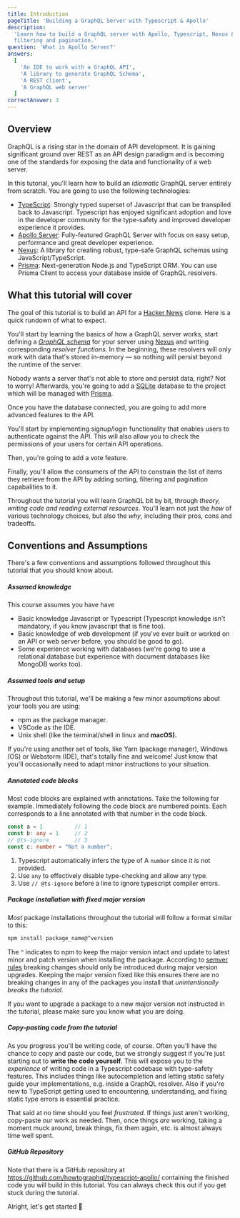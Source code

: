 ```yaml
---
title: Introduction
pageTitle: 'Building a GraphQL Server with Typescript & Apollo'
description:
  'Learn how to build a GraphQL server with Apollo, Typescript, Nexus & Prisma and best practices for authentication,
  filtering and pagination.'
question: 'What is Apollo Server?'
answers:
  [
    'An IDE to work with a GraphQL API',
    'A library to generate GraphQL Schema',
    'A REST client',
    'A GraphQL web server'
  ]
correctAnswer: 3
---
```


## Overview

GraphQL is a rising star in the domain of API development. It is gaining significant ground over REST as an API design paradigm and is becoming one of the
standards for exposing the data and functionality of a web server.

In this tutorial, you'll learn how to build an _idiomatic_ GraphQL server entirely from scratch. You are going to use
the following technologies:

- [TypeScript](https://www.typescriptlang.org/): Strongly typed superset of Javascript that can be transpiled back to Javascript.  Typescript has enjoyed significant adoption and love in the developer community for the type-safety and improved developer experience it provides. 
- [Apollo Server](https://github.com/apollographql/apollo-server/tree/main/packages/apollo-server): Fully-featured GraphQL Server with focus on easy setup, performance and great developer experience.
- [Nexus](https://github.com/graphql-nexus/nexus): A library for creating robust, type-safe GraphQL schemas using JavaScript/TypeScript. 
- [Prisma](https://www.prisma.io/): Next-generation Node.js and TypeScript ORM. You can use Prisma Client to access your database inside of
  GraphQL resolvers.



## What this tutorial will cover

The goal of this tutorial is to build an API for a [Hacker News](https://news.ycombinator.com/) clone. Here is a quick
rundown of what to expect.

You'll start by learning the basics of how a GraphQL server works, start defining a
[_GraphQL schema_](https://www.prisma.io/blog/graphql-server-basics-the-schema-ac5e2950214e) for your server using [Nexus](https://github.com/graphql-nexus/nexus) and writing
corresponding _resolver functions_. In the beginning, these resolvers will only work with data that's stored in-memory —
so nothing will persist beyond the runtime of the server.

Nobody wants a server that's not able to store and persist data, right? Not to worry! Afterwards, you're going to add a
[SQLite](http://sqlite.org/) database to the project which will be managed with [Prisma](https://www.prisma.io/).

Once you have the database connected, you are going to add more advanced features to the API.

You'll start by implementing signup/login functionality that enables users to authenticate against the API. This will also allow you to check the permissions of your users for certain API operations.

Then, you're going to add a vote feature. 

Finally, you'll allow the consumers of the API to constrain the list of items they retrieve from the API by adding sorting, filtering and pagination capabalities to it.

Throughout the tutorial you will learn GraphQL bit by bit, through _theory, writing code and reading external resources_. You'll learn not just the _how_ of various technology choices, but also the _why_, including their pros, cons and tradeoffs. 



## Conventions and Assumptions

There's a few conventions and assumptions followed throughout this tutorial that you should know about.

##### Assumed knowledge

This course assumes you have have

- Basic knowledge Javascript or Typescript (Typescript knowledge isn't mandatory, if you know javascript that is fine too).
- Basic knowledge of web development (if you've ever built or worked on an API or web server before, you should be good to go).
- Some experience working with databases (we're going to use a relational database but experience with document databases like MongoDB works too). 


##### Assumed tools and setup

Throughout this tutorial, we'll be making a few minor assumptions about your tools you are using: 

- npm as the package manager.
- VSCode as the IDE. 
- Unix shell (like the terminal/shell in linux and **macOS).**

If you're using another set of tools, like Yarn (package manager), Windows (OS) or Webstorm (IDE), that's totally fine and welcome! Just know that you'll occasionally need to adapt minor instructions to your situation.

##### Annotated code blocks

Most code blocks are explained with annotations. Take the following for example. Immediately following the code block are numbered points. Each corresponds to a line annotated with that number in the code block.

```typescript
const a = 1          // 1
const b: any = 1     // 2
// @ts-ignore        // 3
const c: number = "Not a number";
```
1. Typescript automatically infers the type of A `number` since it is not provided. 
2. Use `any` to effectively disable type-checking and allow any type. 
3. Use `// @ts-ignore` before a line to ignore typescript compiler errors. 



##### Package installation with fixed major version

_Most_ package installations throughout the tutorial will follow a format similar to this:

```bash
npm install package_name@^version 
```

The `^` indicates to npm to keep the major version intact and update to latest minor and patch version when installing the package. According to [semver rules](https://semver.org/) breaking changes should only be introduced during major version upgrades. Keeping the major version fixed like this ensures there are no breaking changes in any of the packages you install that _unintentionally breaks the tutorial_. 

If you want to upgrade a package to a new major version not instructed in the tutorial, please make sure you know what you are doing. 



##### Copy-pasting code from the tutorial

As you progress you'll be writing code, of course. Often you'll have the chance to copy and paste our code, but we strongly suggest if you're just starting out to **write the code yourself**. This will expose you to the _experience_ of writing code in a Typescript codebase with type-safety features. This includes things like autocompletion and letting static safety guide your implementations, e.g. inside a GraphQL resolver. Also if you're new to TypeScript getting used to encountering, understanding, and fixing static type errors is essential practice. 

That said at no time should you feel _frustrated_. If things just aren't working, copy-paste our work as needed. Then, once things _are_ working, taking a moment muck around, break things, fix them again, etc. is almost always time well spent.


##### GitHub Repository

Note that there is a GitHub repository at https://github.com/howtographql/typescript-apollo/ containing the finished code you will build in this tutorial. You can always check this out if you get stuck during the tutorial.



Alright, let's get started 🚀
